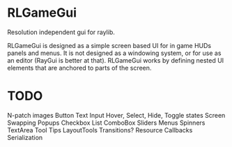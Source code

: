 # RLGameGui
Resolution independent gui for raylib.

RLGameGui is designed as a simple screen based UI for in game HUDs panels and menus. It is not designed as a windowing system, or for use as an editor (RayGui is better at that). RLGameGui works by defining nested UI elements that are anchored to parts of the screen.

# TODO
N-patch images
Button
Text Input
Hover, Select, Hide, Toggle states
Screen Swapping
Popups
Checkbox
List
ComboBox
Sliders
Menus
Spinners
TextArea
Tool Tips
LayoutTools
Transitions?
Resource Callbacks
Serialization

